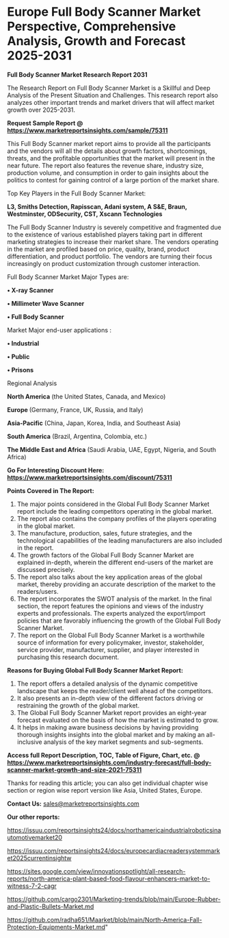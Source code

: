 # Europe Full Body Scanner Market Perspective, Comprehensive Analysis, Growth and Forecast 2025-2031

<strong>Full Body Scanner Market Research Report 2031</strong>

The Research Report on Full Body Scanner Market is a Skillful and Deep Analysis of the Present Situation and Challenges. This research report also analyzes other important trends and market drivers that will affect market growth over 2025-2031.

<strong>Request Sample Report @ <a href=https://www.marketreportsinsights.com/sample/75311>https://www.marketreportsinsights.com/sample/75311</a></strong>

This Full Body Scanner market report aims to provide all the participants and the vendors will all the details about growth factors, shortcomings, threats, and the profitable opportunities that the market will present in the near future. The report also features the revenue share, industry size, production volume, and consumption in order to gain insights about the politics to contest for gaining control of a large portion of the market share.

Top Key Players in the Full Body Scanner Market:

<strong>L3, Smiths Detection, Rapisscan, Adani system, A S&E, Braun, Westminster, ODSecurity, CST, Xscann Technologies</strong>

The Full Body Scanner Industry is severely competitive and fragmented due to the existence of various established players taking part in different marketing strategies to increase their market share. The vendors operating in the market are profiled based on price, quality, brand, product differentiation, and product portfolio. The vendors are turning their focus increasingly on product customization through customer interaction.

Full Body Scanner Market Major Types are:

<strong>• X-ray Scanner

• Millimeter Wave Scanner

• Full Body Scanner</strong>

Market Major end-user applications :

<strong>• Industrial

• Public

• Prisons</strong>

Regional Analysis

</u><strong><b>North America</b></strong> (the United States, Canada, and Mexico)

<strong><b>Europe </b></strong>(Germany, France, UK, Russia, and Italy)

<strong><b>Asia-Pacific</b></strong> (China, Japan, Korea, India, and Southeast Asia)

<strong><b>South America</b></strong> (Brazil, Argentina, Colombia, etc.)

<strong><b>The Middle East and Africa</b></strong> (Saudi Arabia, UAE, Egypt, Nigeria, and South Africa)

<strong>Go For Interesting Discount Here: <a href=https://www.marketreportsinsights.com/discount/75311>https://www.marketreportsinsights.com/discount/75311</a></strong>

<strong>Points Covered in The Report:</strong>
<ol>
  <li>The major points considered in the Global Full Body Scanner Market report include the leading competitors operating in the global market.</li>
  <li>The report also contains the company profiles of the players operating in the global market.</li>
  <li>The manufacture, production, sales, future strategies, and the technological capabilities of the leading manufacturers are also included in the report.</li>
  <li>The growth factors of the Global Full Body Scanner Market are explained in-depth, wherein the different end-users of the market are discussed precisely.</li>
  <li>The report also talks about the key application areas of the global market, thereby providing an accurate description of the market to the readers/users.</li>
  <li>The report incorporates the SWOT analysis of the market. In the final section, the report features the opinions and views of the industry experts and professionals. The experts analyzed the export/import policies that are favorably influencing the growth of the Global Full Body Scanner Market.</li>
  <li>The report on the Global Full Body Scanner Market is a worthwhile source of information for every policymaker, investor, stakeholder, service provider, manufacturer, supplier, and player interested in purchasing this research document.</li>
</ol>
<strong>Reasons for Buying Global Full Body Scanner Market Report:</strong>

<ol>
  <li>The report offers a detailed analysis of the dynamic competitive landscape that keeps the reader/client well ahead of the competitors.</li>
  <li>It also presents an in-depth view of the different factors driving or restraining the growth of the global market.</li>
  <li>The Global Full Body Scanner Market report provides an eight-year forecast evaluated on the basis of how the market is estimated to grow.</li>
  <li>It helps in making aware business decisions by having providing thorough insights insights into the global market and by making an all-inclusive analysis of the key market segments and sub-segments.</li>
</ol>
<strong>Access full Report Description, TOC, Table of Figure, Chart, etc. @ <a href=https://www.marketreportsinsights.com/industry-forecast/full-body-scanner-market-growth-and-size-2021-75311>https://www.marketreportsinsights.com/industry-forecast/full-body-scanner-market-growth-and-size-2021-75311</a></strong>


Thanks for reading this article; you can also get individual chapter wise section or region wise report version like Asia, United States, Europe.

<strong>Contact Us:</strong>
sales@marketreportsinsights.com

<strong>Our other reports:</strong>

<a href=https://issuu.com/reportsinsights24/docs/northamericaindustrialroboticsinautomotivemarket20>https://issuu.com/reportsinsights24/docs/northamericaindustrialroboticsinautomotivemarket20</a>

<a href=https://issuu.com/reportsinsights24/docs/europecardiacreadersystemmarket2025currentinsightw>https://issuu.com/reportsinsights24/docs/europecardiacreadersystemmarket2025currentinsightw</a>

<a href=https://sites.google.com/view/innovationspotlight/all-research-reports/north-america-plant-based-food-flavour-enhancers-market-to-witness-7-2-cagr>https://sites.google.com/view/innovationspotlight/all-research-reports/north-america-plant-based-food-flavour-enhancers-market-to-witness-7-2-cagr</a>

<a href=https://github.com/cargo2301/Marketing-trends/blob/main/Europe-Rubber-and-Plastic-Bullets-Market.md>https://github.com/cargo2301/Marketing-trends/blob/main/Europe-Rubber-and-Plastic-Bullets-Market.md</a>

<a href=https://github.com/radha651/Maarket/blob/main/North-America-Fall-Protection-Equipments-Market.md>https://github.com/radha651/Maarket/blob/main/North-America-Fall-Protection-Equipments-Market.md</a>"
